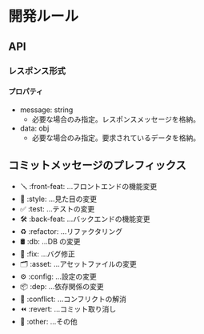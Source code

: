 # 開発ルール

## API

### レスポンス形式

#### プロパティ

- message: string
  - 必要な場合のみ指定。レスポンスメッセージを格納。
- data: obj
  - 必要な場合のみ指定。要求されているデータを格納。

## コミットメッセージのプレフィックス

- 🪛 :front-feat: …フロントエンドの機能変更
- 🎨 :style: …見た目の変更
- ✅ :test: …テストの変更
- 🛠️ :back-feat: …バックエンドの機能変更
- ♻️ :refactor: …リファクタリング
- 🛢️ :db: …DB の変更
- 🐛 :fix: …バグ修正
- 🗂️ :asset: …アセットファイルの変更
- ⚙️ :config: …設定の変更
- 📦 :dep: …依存関係の変更
- 🔀 :conflict: …コンフリクトの解消
- ⏪ :revert: …コミット取り消し
- 🧰 :other: …その他
